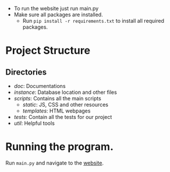 - To run the website just run main.py
- Make sure all packages are installed.
  - Run `pip install -r requirements.txt` to install all required packages.

# Project Structure

## Directories
- *doc*: Documentations
- *instance*: Database location and other files 
- *scripts*:  Contains all the main scripts
  - *static*: JS, CSS and other resources
  - *templates*: HTML webpages
- *tests*: Contain all the tests for our project
- *util*: Helpful tools

# Running the program.
Run `main.py` and navigate to the [website](http://127.0.0.1:5000/).

